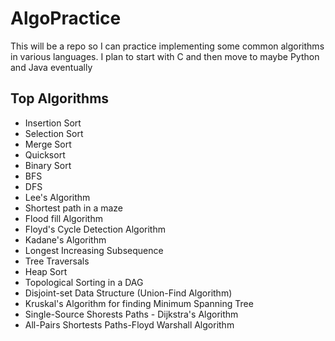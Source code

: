 # AlgoPractice
This will be a repo so I can practice implementing some common algorithms in various languages.
 I plan to start with C and then move to maybe Python and Java eventually

## Top Algorithms
- Insertion Sort
- Selection Sort
- Merge Sort
- Quicksort
- Binary Sort
- BFS
- DFS
- Lee's Algorithm
- Shortest path in a maze
- Flood fill Algorithm
- Floyd's Cycle Detection Algorithm
- Kadane's Algorithm
- Longest Increasing Subsequence
- Tree Traversals
- Heap Sort
- Topological Sorting in a DAG
- Disjoint-set Data Structure (Union-Find Algorithm)
- Kruskal's Algorithm for finding Minimum Spanning Tree
- Single-Source Shorests Paths - Dijkstra's Algorithm
- All-Pairs Shortests Paths-Floyd Warshall Algorithm
